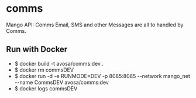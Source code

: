 # comms
Mango API: Comms
Email, SMS and other Messages are all to handled by Comms.

## Run with Docker
* $ docker build -t avosa/comms:dev .
* $ docker rm commsDEV
* $ docker run -d -e RUNMODE=DEV -p 8085:8085 --network mango_net --name CommsDEV avosa/comms:dev
* $ docker logs commsDEV